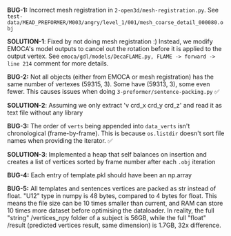 **BUG-1:** Incorrect mesh registration in `2-open3d/mesh-registration.py`. See `test-data/MEAD_PREFORMER/M003/angry/level_1/001/mesh_coarse_detail_000080.obj`

**SOLUTION-1**: Fixed by not doing mesh registration :) Instead, we modify EMOCA's model outputs to cancel out the rotation before it is applied to the output vertex. See `emoca/gdl/models/DecaFLAME.py, FLAME -> forward -> line 214` comment for more details.

**BUG-2:** Not all objects (either from EMOCA or mesh registration) has the same number of vertexes (59315, 3). Some have (59313, 3), some even fewer. This causes issues when doing `3-preformer/sentence-packing.py` ✅ 

**SOLUTION-2**: Assuming we only extract 'v crd_x crd_y crd_z' and read it as text file without any library


**BUG-3:** The order of `verts` being appended into `data_verts` isn't chronological (frame-by-frame). This is because `os.listdir` doesn't sort file names when providing the iterator. ✅

**SOLUTION-3**: Implemented a heap that self balances on insertion and creates a list of vertices sorted by frame number after each `.obj` iteration

**BUG-4:** Each entry of template.pkl should have been an np.array

**BUG-5:** All templates and sentences vertices are packed as str instead of float. "U12" type in numpy is 48 bytes, compared to 4 bytes for float. This means the file size can be 10 times smaller than current, and RAM can store 10 times more dataset before optimising the dataloader.
In reality, the full "string" /vertices_npy folder of a subject is 56GB, while the full "float" /result (predicted vertices result, same dimension) is 1.7GB, 32x difference.

